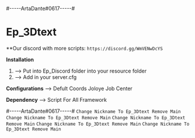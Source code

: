 #-----ArtaDante#0617-----#

# Ep_3Dtext

**Our discord with more scripts: `https://discord.gg/WmVENwDcYS`

**Installation**
1) --> Put into Ep_Discord folder into your resource folder
2) --> Add in your server.cfg

**Configurations**
--> Defult Coords Joloye Job Center 

**Dependency**
--> Script For All Framework

#-----ArtaDante#0617-----#
`Change Nickname To Ep_3Dtext Remove Main`
`Change Nickname To Ep_3Dtext Remove Main`
`Change Nickname To Ep_3Dtext Remove Main`
`Change Nickname To Ep_3Dtext Remove Main`
`Change Nickname To Ep_3Dtext Remove Main`
